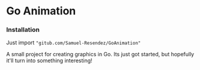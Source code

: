 <h1> Go Animation </h1>

<h3> Installation </h3>
<p> Just import <code>"gitub.com/Samuel-Resendez/GoAnimation"</code> </p>

<p> A small project for creating graphics in Go. Its just got started, but hopefully it'll turn into something interesting! </p>
